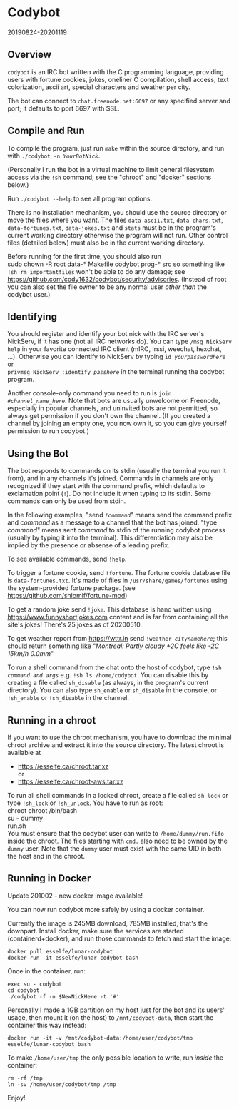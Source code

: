 # Codybot

20190824-20201119

## Overview

`codybot` is an IRC bot written with the C programming language, providing users with fortune cookies, jokes, oneliner C compilation, shell access, text colorization, ascii art, special characters and weather per city.

The bot can connect to `chat.freenode.net:6697` or any specified server and port; it defaults to port 6697 with SSL.

## Compile and Run

To compile the program, just run `make` within the source directory, and run with `./codybot -n `_`YourBotNick`_.

(Personally I run the bot in a virtual machine to limit general filesystem access via the `!sh` command; see the "chroot" and "docker" sections below.)

Run `./codybot --help` to see all program options.

There is no installation mechanism, you should use the source directory or move the files where you want. The files `data-ascii.txt`, `data-chars.txt`, `data-fortunes.txt`, `data-jokes.txt` and `stats` must be in the program's current working directory otherwise the program will not run. Other control files (detailed below) must also be in the current working directory.

Before running for the first time, you should also run  
    sudo chown -R root data-* Makefile codybot prog-* src
so something like `!sh rm importantfiles` won't be able to do any damage; see https://github.com/cody1632/codybot/security/advisories.
(Instead of root you can also set the file owner to be any normal user _other than_ the codybot user.)

## Identifying

You should register and identify your bot nick with the IRC server's NickServ, if it has one (not all IRC networks do). You can type `/msg NickServ help` in your favorite connected IRC client (mIRC, irssi, weechat, hexchat, ...).
Otherwise you can identify to NickServ by typing `id `_`yourpasswordhere`_ or  
`privmsg NickServ :identify `_`passhere`_ in the terminal running the codybot program.

Another console-only command you need to run is `join `_`#channel_name_here`_. Note that bots are usually unwelcome on Freenode, especially in popular channels, and uninvited bots are not permitted, so always get permission if you don't own the channel. (If you created a channel by joining an empty one, you now own it, so you can give yourself permission to run codybot.)

## Using the Bot

The bot responds to commands on its stdin (usually the terminal you run it from), and in any channels it's joined.
Commands in channels are only recognized if they start with the command prefix, which defaults to exclamation point (`!`). Do not include it when typing to its stdin.
Some commands can only be used from stdin.

In the following examples, "send _`!command`_" means send the command prefix and _command_ as a message to a channel that the bot has joined.
"type _command_" means sent _command_ to stdin of the running codybot process (usually by typing it into the terminal).
This differentiation may also be implied by the presence or absense of a leading prefix.

To see available commands, send `!help`.

To trigger a fortune cookie, send `!fortune`. The fortune cookie database file is `data-fortunes.txt`. It's made of files in `/usr/share/games/fortunes` using the system-provided fortune package. (see https://github.com/shlomif/fortune-mod)

To get a random joke send `!joke`. This database is hand written using https://www.funnyshortjokes.com content and is far from containing all the site's jokes! There's 25 jokes as of 20200510.

To get weather report from https://wttr.in send `!weather `_`citynamehere`_; this should return something like "_Montreal: Partly cloudy +2*C feels like -2*C 15km/h 0.0mm_"

To run a shell command from the chat onto the host of codybot, type `!sh `_`command and args`_ e.g. `!sh ls /home/codybot`. You can disable this by creating a file called `sh_disable` (as always, in the program's current directory). You can also type `sh_enable` or `sh_disable` in the console, or `!sh_enable` or `!sh_disable` in the channel.

## Running in a chroot

If you want to use the chroot mechanism, you have to download the minimal chroot archive and extract it into the source directory.
The latest chroot is available at
* https://esselfe.ca/chroot.tar.xz  
or  
* https://esselfe.ca/chroot-aws.tar.xz

To run all shell commands in a locked chroot, create a file called `sh_lock` or
type `!sh_lock` or `!sh_unlock`. You have to run as root:  
    chroot chroot /bin/bash  
    su - dummy  
    run.sh  
You must ensure that the codybot user can write to
`/home/dummy/run.fifo` inside the chroot. The files starting with
`cmd.` also need to be owned by the `dummy` user.
Note that the `dummy` user must exist with the same UID in both the host
and in the chroot.

## Running in Docker

Update 201002 - new docker image available!

You can now run codybot more safely by using a docker container.

Currently the image is 245MB download, 785MB installed, that's the downpart.
Install docker, make sure the services are started (containerd+docker),
and run those commands to fetch and start the image:

    docker pull esselfe/lunar-codybot
    docker run -it esselfe/lunar-codybot bash

Once in the container, run:

    exec su - codybot
    cd codybot
    ./codybot -f -n $NewNickHere -t '#'

Personally I made a 1GB partition on my host just for the bot and
its users' usage, then mount it (on the host) to `/mnt/codybot-data`,
then start the container this way instead:

    docker run -it -v /mnt/codybot-data:/home/user/codybot/tmp esselfe/lunar-codybot bash

To make `/home/user/tmp` the only possible location to write, run _inside_ the container:

    rm -rf /tmp
    ln -sv /home/user/codybot/tmp /tmp

Enjoy!
